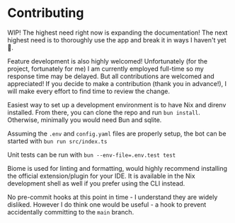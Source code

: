 # Contributing

WIP! The highest need right now is expanding the documentation! The next highest need is to thoroughly use the app and break it in ways I haven't yet 🥹.

Feature development is also highly welcomed! Unfortunately (for the project, fortunately for me) I am currently employed full-time so my response time may be delayed. But all contributions are welcomed and appreciated! If you decide to make a contribution (thank you in advance!), I will make every effort to find time to review the change.

Easiest way to set up a development environment is to have Nix and direnv installed. From there, you can clone the repo and run `bun install`. Otherwise, minimally you would need Bun and sqlite.

Assuming the `.env` and `config.yaml` files are properly setup, the bot can be started with `bun run src/index.ts`

Unit tests can be run with `bun --env-file=.env.test test`

Biome is used for linting and formatting, would highly recommend installing the official extension/plugin for your IDE. It is available in the Nix development shell as well if you prefer using the CLI instead.

No pre-commit hooks at this point in time - I understand they are widely disliked. However I do think one would be useful - a hook to prevent accidentally committing to the `main` branch.
